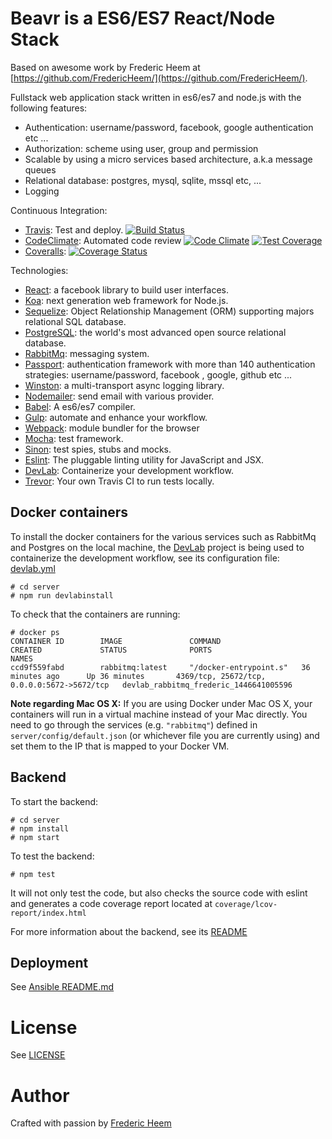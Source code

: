 Beavr is a ES6/ES7 React/Node Stack
===================================

Based on awesome work by Frederic Heem at [https://github.com/FredericHeem/](https://github.com/FredericHeem/).

Fullstack web application stack written in es6/es7 and node.js with the following features:

* Authentication: username/password, facebook, google authentication etc ...
* Authorization: scheme using user, group and permission  
* Scalable by using a micro services based architecture, a.k.a message queues
* Relational database: postgres, mysql, sqlite, mssql etc, ...
* Logging

Continuous Integration:

* [Travis](https://travis-ci.org/): Test and deploy. [![Build Status](https://travis-ci.org/Beavr/beavr.svg?branch=master)](https://travis-ci.org/Beavr/beavr)
* [CodeClimate](https://codeclimate.com): Automated code review [![Code Climate](https://codeclimate.com/github/Beavr/beavr/badges/gpa.svg)](https://codeclimate.com/github/Beavr/beavr)
[![Test Coverage](https://codeclimate.com/github/Beavr/beavr/badges/coverage.svg)](https://codeclimate.com/github/Beavr/beavr/coverage)
* [Coveralls](https://coveralls.io): [![Coverage Status](https://coveralls.io/repos/Beavr/beavr/badge.svg?branch=master)](https://coveralls.io/r/Beavr/beavr?branch=master)

Technologies:

* [React](https://facebook.github.io/react/): a facebook library to build user interfaces.
* [Koa](http://koajs.com/): next generation web framework for Node.js.
* [Sequelize](http://docs.sequelizejs.com/en/latest/): Object Relationship Management (ORM) supporting majors relational SQL database.
* [PostgreSQL](http://www.postgresql.org/): the world's most advanced open source relational database.
* [RabbitMq](https://www.rabbitmq.com/): messaging system.
* [Passport](http://passportjs.org/): authentication framework with more than 140 authentication strategies: username/password, facebook , google, github etc ...
* [Winston](https://github.com/winstonjs/winston): a multi-transport async logging library.
* [Nodemailer](https://github.com/andris9/Nodemailer): send email with various provider.
* [Babel](https://babeljs.io/): A es6/es7 compiler.
* [Gulp](http://gulpjs.com/): automate and enhance your workflow.
* [Webpack](http://webpack.github.io/): module bundler for the browser
* [Mocha](http://mochajs.org/): test framework.
* [Sinon](http://sinonjs.org/): test spies, stubs and mocks.
* [Eslint](http://eslint.org/): The pluggable linting utility for JavaScript and JSX.
* [DevLab](https://github.com/TechnologyAdvice/DevLab): Containerize your development workflow.
* [Trevor](https://github.com/vdemedes/trevor): Your own Travis CI to run tests locally.

## Docker containers

To install the docker containers for the various services such as RabbitMq and Postgres on the local machine, the [DevLab](https://github.com/TechnologyAdvice/DevLab) project is being used to containerize the development workflow, see its configuration file: [devlab.yml](server/devlab.yml)


    # cd server
    # npm run devlabinstall

To check that the containers are running:

```
# docker ps
CONTAINER ID        IMAGE               COMMAND                  CREATED             STATUS              PORTS                                         NAMES
ccd9f559fabd        rabbitmq:latest     "/docker-entrypoint.s"   36 minutes ago      Up 36 minutes       4369/tcp, 25672/tcp, 0.0.0.0:5672->5672/tcp   devlab_rabbitmq_frederic_1446641005596
```

**Note regarding Mac OS X:** If you are using Docker under Mac OS X, your containers will run in a virtual machine instead of your Mac directly. You need to go through the services (e.g. ```"rabbitmq"```) defined in ```server/config/default.json``` (or whichever file you are currently using) and set them to the IP that is mapped to your Docker VM.

## Backend

To start the backend:

    # cd server
    # npm install
    # npm start

To test the backend:

    # npm test

It will not only test the code, but also checks the source code with eslint and generates a code coverage report located at `coverage/lcov-report/index.html`

For more information about the backend, see its [README](server/README.md)

## Deployment

See [Ansible README.md](deploy/ansible/README.md)

# License

See [LICENSE](LICENSE)

# Author

Crafted with passion by [Frederic Heem](https://github.com/FredericHeem)
